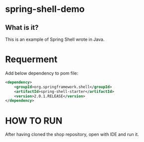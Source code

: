 # spring-shell-demo


## What is it?
This is an example of Spring Shell wrote in Java.

# Requerment
Add below dependency to pom file:

```XML
<dependency>
	<groupId>org.springframework.shell</groupId>
	<artifactId>spring-shell-starter</artifactId>
	<version>2.0.1.RELEASE</version>
</dependency>
```


# HOW TO RUN

After having cloned the shop repository, open with IDE and run it.

